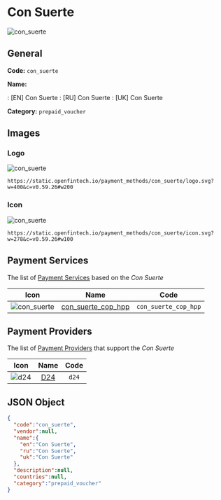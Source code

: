 
# Con Suerte 
![con_suerte](https://static.openfintech.io/payment_methods/con_suerte/logo.svg?w=400&c=v0.59.26#w200)  

## General 
**Code:** `con_suerte` 
 
**Name:** 
 
:	[EN] Con Suerte 
:	[RU] Con Suerte 
:	[UK] Con Suerte 
 
**Category:** `prepaid_voucher` 
 

## Images 

### Logo 
![con_suerte](https://static.openfintech.io/payment_methods/con_suerte/logo.svg?w=400&c=v0.59.26#w200)  

```
https://static.openfintech.io/payment_methods/con_suerte/logo.svg?w=400&c=v0.59.26#w200
```  

### Icon 
![con_suerte](https://static.openfintech.io/payment_methods/con_suerte/icon.svg?w=278&c=v0.59.26#w100)  

```
https://static.openfintech.io/payment_methods/con_suerte/icon.svg?w=278&c=v0.59.26#w100
```  

## Payment Services 
 
The list of [Payment Services](/payment-services/) based on the _Con Suerte_ 

|Icon|Name|Code| 
|:---:|:---:|:---:| 
|![con_suerte](https://static.openfintech.io/payment_methods/con_suerte/icon.svg?w=278&c=v0.59.26#w100) |[con_suerte_cop_hpp](/payment-services/con_suerte_cop_hpp/)|`con_suerte_cop_hpp`| 
 

## Payment Providers 
 
The list of [Payment Providers](/payment-providers/) that support the _Con Suerte_ 

|Icon|Name|Code| 
|:---:|:---:|:---:| 
|![d24](https://static.openfintech.io/payment_providers/d24/icon.svg?w=278&c=v0.59.26#w100) |[D24](/payment-providers/d24/)|`d24`| 
 

## JSON Object 

```json
{
  "code":"con_suerte",
  "vendor":null,
  "name":{
    "en":"Con Suerte",
    "ru":"Con Suerte",
    "uk":"Con Suerte"
  },
  "description":null,
  "countries":null,
  "category":"prepaid_voucher"
}
```  
